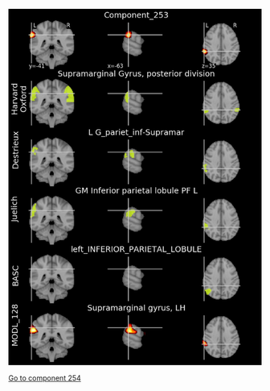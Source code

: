 


![253](preliminary/253.jpg "Component 253")

[Go to component 254](https://parietal-inria.github.io/MODL_atlas/1024/254 "Component 254")